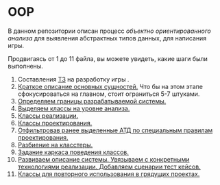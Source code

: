 # OOP

В данном репозитории описан процесс _объектно ориентированного анализа_ для выявления абстрактных типов данных, для написания игры.  

Продвигаясь от 1 до 11 файла, вы можете увидеть, какие шаги были выполнены. 

1. Составления [ТЗ](https://github.com/FedorSabeshkin/OOP/blob/main/1%20Task.md) на разработку игры .
2. [Краткое описание основных сущностей.](https://github.com/FedorSabeshkin/OOP/blob/main/2%20Short%20description.md) Что бы на этом этапе сфокусироваться на главном, стоит ограниться 5-7 штуками.
3. [Определяем границы разрабатываемой системы.](https://github.com/FedorSabeshkin/OOP/blob/main/3%20Boundaries%20of%20the%20system.md)
4. [Выделяем классы на уровне анализа.](https://github.com/FedorSabeshkin/OOP/blob/main/4%20analysis%20classes.md)
5. [Классы реализации.](https://github.com/FedorSabeshkin/OOP/blob/main/5%20Classes%20Of%20Implementation.md)
6. [Классы проектирования.](https://github.com/FedorSabeshkin/OOP/blob/main/6%20Design%20Classes.md)
7. [Отфильтровав ранее выделенные АТД по специальным правилам проектирования.](https://github.com/FedorSabeshkin/OOP/blob/main/7%20Redundant%20classes.md)
8. [Разбиение на класстеры.](https://github.com/FedorSabeshkin/OOP/blob/main/8%20Class%20Clusters.md)
9. [Задание каркаса поведения классов.](https://github.com/FedorSabeshkin/OOP/blob/main/9%20Classes%20of%20behavior.md)
10. [Развиваем описание системы. Увязываем с конкретными технологиями реализации. Добавляем сценарии тест кейсов.](https://github.com/FedorSabeshkin/OOP/blob/main/10%20Shaping%20the%20architecture.md)
11. [Классы для повторного использования в грядущих проектах.](https://github.com/FedorSabeshkin/OOP/blob/main/11%20Reusable%20classes%20for%20future%20projects.md)
